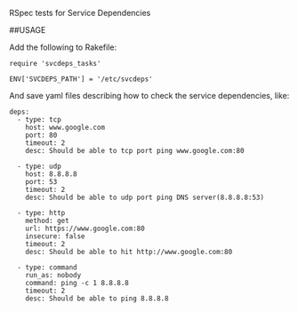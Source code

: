 RSpec tests for Service Dependencies

##USAGE 

Add the following to Rakefile: 

```
require 'svcdeps_tasks'

ENV['SVCDEPS_PATH'] = '/etc/svcdeps'
```

And save yaml files  describing how to check the  service dependencies, like: 

```
deps: 
  - type: tcp
    host: www.google.com
    port: 80
    timeout: 2
    desc: Should be able to tcp port ping www.google.com:80
    
  - type: udp
    host: 8.8.8.8
    port: 53
    timeout: 2
    desc: Should be able to udp port ping DNS server(8.8.8.8:53)

  - type: http
    method: get
    url: https://www.google.com:80
    insecure: false
    timeout: 2
    desc: Should be able to hit http://www.google.com:80
    
  - type: command
    run_as: nobody
    command: ping -c 1 8.8.8.8
    timeout: 2 
    desc: Should be able to ping 8.8.8.8
```
